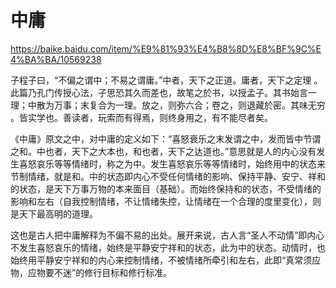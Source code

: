 # 中庸

https://baike.baidu.com/item/%E9%81%93%E4%B8%8D%E8%BF%9C%E4%BA%BA/10569238

子程子曰，“不偏之谓中；不易之谓庸。”中者，天下之正道。庸者，天下之定理 。此篇乃孔门传授心法，子思恐其久而差也，故笔之於书，以授孟子。其书始言一 理；中散为万事；末复合为一理。放之，则弥六合；卷之，则退藏於密。其味无穷 。皆实学也。善读者，玩索而有得焉，则终身用之，有不能尽者矣。

《中庸》原文之中，对中庸的定义如下：“喜怒衰乐之末发谓之中，发而皆中节谓之和。中也者，天下之大本也，和也者，天下之达道也。”意思就是人的内心没有发生喜怒哀乐等等情绪时，称之为中。发生喜怒哀乐等等情绪时，始终用中的状态来节制情绪，就是和。中的状态即内心不受任何情绪的影响、保持平静、安宁、祥和的状态，是天下万事万物的本来面目（基础）。而始终保持和的状态，不受情绪的影响和左右（自我控制情绪，不让情绪失控，让情绪在一个合理的度里变化），则是天下最高明的道理。

这也是古人把中庸解释为不偏不易的出处。展开来说，古人言“圣人不动情”即内心不发生喜怒哀乐的情绪，始终是平静安宁祥和的状态，此为中的状态。动情时，也始终用平静安宁祥和的内心来控制情绪，不被情绪所牵引和左右，此即“真常须应物，应物要不迷”的修行目标和修行标准。
